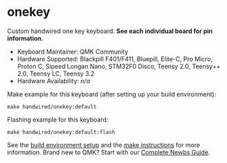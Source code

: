 # onekey

Custom handwired one key keyboard. **See each individual board for pin information.**

* Keyboard Maintainer: QMK Community
* Hardware Supported: Blackpill F401/F411, Bluepill, Elite-C, Pro Micro, Proton C, Sipeed Longan Nano, STM32F0 Disco, Teensy 2.0, Teensy++ 2.0, Teensy LC, Teensy 3.2
* Hardware Availability: *n/a*

Make example for this keyboard (after setting up your build environment):

    make handwired/onekey:default

Flashing example for this keyboard:

    make handwired/onekey:default:flash

See the [build environment setup](https://docs.qmk.fm/#/getting_started_build_tools) and the [make instructions](https://docs.qmk.fm/#/getting_started_make_guide) for more information. Brand new to QMK? Start with our [Complete Newbs Guide](https://docs.qmk.fm/#/newbs).
